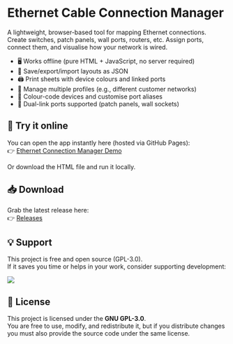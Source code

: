 # Ethernet Cable Connection Manager

A lightweight, browser-based tool for mapping Ethernet connections.  
Create switches, patch panels, wall ports, routers, etc. Assign ports, connect them, and visualise how your network is wired.  

- 🖥️ Works offline (pure HTML + JavaScript, no server required)  
- 📂 Save/export/import layouts as JSON  
- 🖨️ Print sheets with device colours and linked ports  
- 👥 Manage multiple profiles (e.g., different customer networks)  
- 🎨 Colour-code devices and customise port aliases  
- 🔌 Dual-link ports supported (patch panels, wall sockets)  

## 🚀 Try it online
You can open the app instantly here (hosted via GitHub Pages):  
👉 [Ethernet Connection Manager Demo](https://YOURUSERNAME.github.io/ethernet-connection-manager)

Or download the HTML file and run it locally.

## 📥 Download
Grab the latest release here:  
👉 [Releases](https://github.com/bijomaru78/eccm/releases)

## 💡 Support
This project is free and open source (GPL-3.0).  
If it saves you time or helps in your work, consider supporting development:  

<a href="https://www.buymeacoffee.com/bijomaru78" target="_blank">
  <img src="https://img.buymeacoffee.com/button-api/?text=Buy me a coffee&slug=bijomaru78&button_colour=5F7FFF&font_colour=ffffff&font_family=Inter&outline_colour=000000&coffee_colour=FFDD00" />
</a>

## 📜 License
This project is licensed under the **GNU GPL-3.0**.  
You are free to use, modify, and redistribute it, but if you distribute changes you must also provide the source code under the same license.
